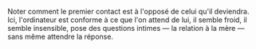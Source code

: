 Noter comment le premier contact est à l'opposé de celui qu'il deviendra. Ici, l'ordinateur est conforme à ce que l'on attend de lui, il semble froid, il semble insensible, pose des questions intimes — la relation à la mère — sans même attendre la réponse.
